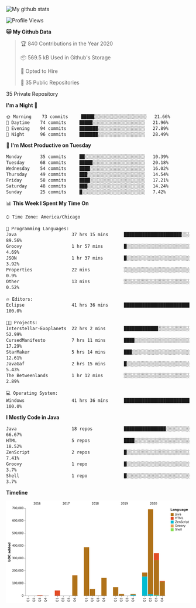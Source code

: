 ![My github stats](https://github-readme-stats.vercel.app/api?username=romvoid95&theme=gruvbox&include_all_commits=true&show_icons=true")

<!--START_SECTION:waka-->
![Profile Views](http://img.shields.io/badge/Profile%20Views-0-blue)

**🐱 My Github Data** 

> 🏆 840 Contributions in the Year 2020
 > 
> 📦 569.5 kB Used in Github's Storage 
 > 
> 💼 Opted to Hire
 > 
> 📜 35 Public Repositories 
 > 
35 Private Repository 
 > 
**I'm a Night 🦉** 

```text
🌞 Morning    73 commits     █████░░░░░░░░░░░░░░░░░░░░   21.66% 
🌆 Daytime    74 commits     █████░░░░░░░░░░░░░░░░░░░░   21.96% 
🌃 Evening    94 commits     ███████░░░░░░░░░░░░░░░░░░   27.89% 
🌙 Night      96 commits     ███████░░░░░░░░░░░░░░░░░░   28.49%

```
📅 **I'm Most Productive on Tuesday** 

```text
Monday       35 commits     ██░░░░░░░░░░░░░░░░░░░░░░░   10.39% 
Tuesday      68 commits     █████░░░░░░░░░░░░░░░░░░░░   20.18% 
Wednesday    54 commits     ████░░░░░░░░░░░░░░░░░░░░░   16.02% 
Thursday     49 commits     ███░░░░░░░░░░░░░░░░░░░░░░   14.54% 
Friday       58 commits     ████░░░░░░░░░░░░░░░░░░░░░   17.21% 
Saturday     48 commits     ███░░░░░░░░░░░░░░░░░░░░░░   14.24% 
Sunday       25 commits     █░░░░░░░░░░░░░░░░░░░░░░░░   7.42%

```


📊 **This Week I Spent My Time On** 

```text
⌚︎ Time Zone: America/Chicago

💬 Programming Languages: 
Java                     37 hrs 15 mins      ██████████████████████░░░   89.56% 
Groovy                   1 hr 57 mins        █░░░░░░░░░░░░░░░░░░░░░░░░   4.69% 
JSON                     1 hr 37 mins        █░░░░░░░░░░░░░░░░░░░░░░░░   3.92% 
Properties               22 mins             ░░░░░░░░░░░░░░░░░░░░░░░░░   0.9% 
Other                    13 mins             ░░░░░░░░░░░░░░░░░░░░░░░░░   0.52%

🔥 Editors: 
Eclipse                  41 hrs 36 mins      █████████████████████████   100.0%

🐱‍💻 Projects: 
Interstellar-Exoplanets  22 hrs 2 mins       █████████████░░░░░░░░░░░░   52.99% 
CursedManifesto          7 hrs 11 mins       ████░░░░░░░░░░░░░░░░░░░░░   17.29% 
StarMaker                5 hrs 14 mins       ███░░░░░░░░░░░░░░░░░░░░░░   12.61% 
JavaGaf                  2 hrs 15 mins       █░░░░░░░░░░░░░░░░░░░░░░░░   5.43% 
The Betweenlands         1 hr 12 mins        ░░░░░░░░░░░░░░░░░░░░░░░░░   2.89%

💻 Operating System: 
Windows                  41 hrs 36 mins      █████████████████████████   100.0%

```

**I Mostly Code in Java** 

```text
Java                     18 repos            ████████████████░░░░░░░░░   66.67% 
HTML                     5 repos             ████░░░░░░░░░░░░░░░░░░░░░   18.52% 
ZenScript                2 repos             █░░░░░░░░░░░░░░░░░░░░░░░░   7.41% 
Groovy                   1 repo              █░░░░░░░░░░░░░░░░░░░░░░░░   3.7% 
Shell                    1 repo              █░░░░░░░░░░░░░░░░░░░░░░░░   3.7%

```


**Timeline**

![Chart not found](https://raw.githubusercontent.com/ROMVoid95/ROMVoid95/master/charts/bar_graph.png) 


<!--END_SECTION:waka-->
